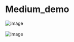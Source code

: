 # Medium_demo
![image](https://user-images.githubusercontent.com/96706849/159363877-f6e99c8e-fe5c-4325-b1f4-c75a65b31b4d.png)
<br><br>
![image](https://user-images.githubusercontent.com/96706849/159363930-c0562356-b231-495d-882e-a0b4b62602f8.png)

